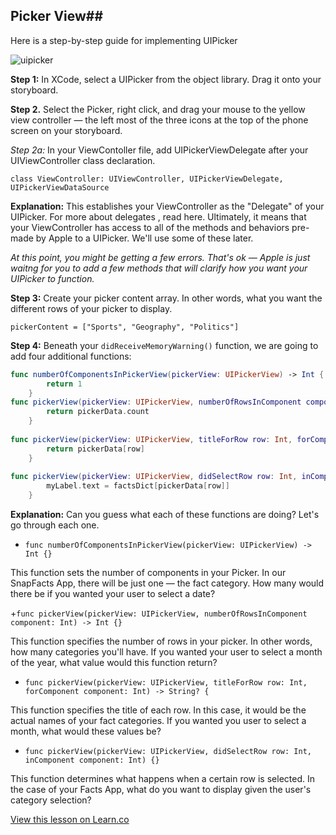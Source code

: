 ## Picker View##

Here is a step-by-step guide for implementing UIPicker

![uipicker](http://bencoffman.com/blog/content/binary/iOS%20Simulator.jpg)

**Step 1:** In XCode, select a UIPicker from the object library.  Drag it onto your storyboard.

**Step 2.** Select the Picker, right click, and drag your mouse to the yellow view controller — the left most of the three icons at the top of the phone screen on your storyboard. 

*Step 2a:* In your ViewContoller file, add UIPickerViewDelegate after your UIViewController class declaration. 

`class ViewController: UIViewController, UIPickerViewDelegate, UIPickerViewDataSource`

**Explanation:**  This establishes your ViewController as the "Delegate" of your UIPicker.  For more about delegates , read here.  Ultimately, it means that your ViewController has access to all of the methods and behaviors pre-made by Apple to a UIPicker.  We'll use some of these later.

*At this point, you might be getting a few errors.  That's ok — Apple is just waitng for you to add a few methods that will clarify how you want your UIPicker to function.*

**Step 3:** Create your picker content array.  In other words, what you want the different rows of your picker to display. 

`pickerContent = ["Sports", "Geography", "Politics"]`

**Step 4:** Beneath your `didReceiveMemoryWarning()` function, we are going to add four additional functions:

```swift
func numberOfComponentsInPickerView(pickerView: UIPickerView) -> Int {
        return 1
    }
func pickerView(pickerView: UIPickerView, numberOfRowsInComponent component: Int) -> Int {
        return pickerData.count
    }
    
func pickerView(pickerView: UIPickerView, titleForRow row: Int, forComponent component: Int) -> String? {
        return pickerData[row]
    }
    
func pickerView(pickerView: UIPickerView, didSelectRow row: Int, inComponent component: Int) {
        myLabel.text = factsDict[pickerData[row]]
    }
```
**Explanation:** Can you guess what each of these functions are doing?  Let's go through each one.

+ `func numberOfComponentsInPickerView(pickerView: UIPickerView) -> Int {}`

This function sets the number of components in your Picker.  In our SnapFacts App, there will be just one — the fact category.  How many would there be if you wanted your user to select a date?

+`func pickerView(pickerView: UIPickerView, numberOfRowsInComponent component: Int) -> Int {}`
    
  This function specifies the number of rows in your picker.  In other words, how many categories you'll have.  If you wanted your user to select a month of the year, what value would this function return?
  
+ `func pickerView(pickerView: UIPickerView, titleForRow row: Int, forComponent component: Int) -> String? {`

This function specifies the title of each row. In this case, it would be the actual names of your fact categories.  If you wanted you user to select a month, what would these values be?

+ `func pickerView(pickerView: UIPickerView, didSelectRow row: Int, inComponent component: Int) {}`

This function determines what happens when a certain row is selected.  In the case of your Facts App, what do you want to display given the user's category selection?


<a href='https://learn.co/lessons/pc-ios-uielements-pickerview' data-visibility='hidden'>View this lesson on Learn.co</a>
